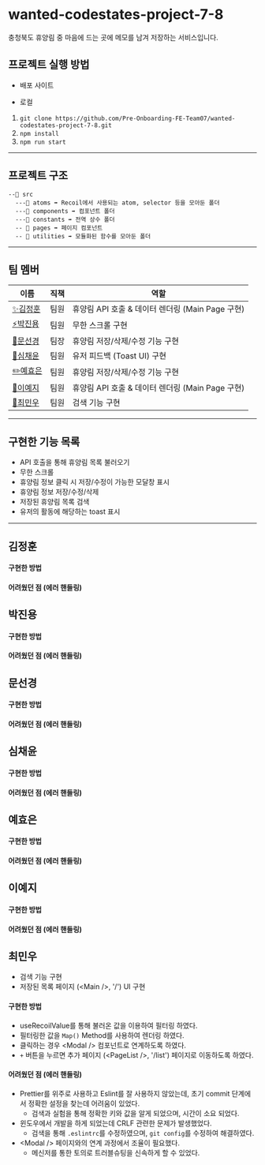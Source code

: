 # wanted-codestates-project-7-8

충청북도 휴양림 중 마음에 드는 곳에 메모를 남겨 저장하는 서비스입니다.

## 프로젝트 실행 방법

- 배포 사이트

- 로컬

1. `git clone https://github.com/Pre-Onboarding-FE-Team07/wanted-codestates-project-7-8.git`
2. `npm install`
3. `npm run start`

---

## 프로젝트 구조

```
--📁 src
  ---📁 atoms ➡ Recoil에서 사용되는 atom, selector 등을 모아둔 폴더
  ---📁 components ➡ 컴포넌트 폴더
  ---📁 constants ➡ 전역 상수 폴더
  -- 📁 pages ➡ 페이지 컴포넌트
  -- 📁 utilities ➡ 모듈화된 함수를 모아둔 폴더
```

---

## 팀 멤버

| 이름                                       | 직책 | 역할                                                  |
| ------------------------------------------ | ---- | ----------------------------------------------------- |
| [✨김정훈](https://github.com/jeonghun10)  | 팀원 | 휴양림 API 호출 & 데이터 렌더링 (Main Page 구현)                 |
| [⚡️박진용](https://github.com/jinyongp)   | 팀원 | 무한 스크롤 구현                         |
| [🎨문선경](https://github.com/dev-seomoon) | 팀장 | 휴양림 저장/삭제/수정 기능 구현  |
| [🚀심채윤](https://github.com/Lela12)      | 팀원 | 유저 피드백 (Toast UI) 구현                          |
| [✏️예효은](https://github.com/ye-yo)       | 팀원 | 휴양림 저장/삭제/수정 기능 구현                                     |
| [🔨이예지](https://github.com/Lee-ye-ji)   | 팀원 | 휴양림 API 호출 & 데이터 렌더링 (Main Page 구현)                     |
| [🚚최민우](https://github.com/exxocism)    | 팀원 | 검색 기능 구현               |

---

## 구현한 기능 목록
- API 호출을 통해 휴양림 목록 불러오기
- 무한 스크롤
- 휴양림 정보 클릭 시 저장/수정이 가능한 모달창 표시
- 휴양림 정보 저장/수정/삭제
- 저장된 휴양림 목록 검색
- 유저의 활동에 해당하는 toast 표시
---

## 김정훈

#### 구현한 방법
#### 어려웠던 점 (에러 핸들링)

## 박진용

#### 구현한 방법
#### 어려웠던 점 (에러 핸들링)

## 문선경

#### 구현한 방법
#### 어려웠던 점 (에러 핸들링)

## 심채윤

#### 구현한 방법
#### 어려웠던 점 (에러 핸들링)

## 예효은

#### 구현한 방법
#### 어려웠던 점 (에러 핸들링)

## 이예지

#### 구현한 방법
#### 어려웠던 점 (에러 핸들링)

## 최민우

- 검색 기능 구현
- 저장된 목록 페이지 (&lt;Main /&gt;, '/') UI 구현
#### 구현한 방법

- useRecoilValue를 통해 불러온 값을 이용하여 필터링 하였다. 
- 필터링한 값을 `Map()` Method를 사용하여 렌더링 하였다.
- 클릭하는 경우 &lt;Modal /&gt; 컴포넌트로 연계하도록 하였다.
- `+` 버튼을 누르면 추가 페이지 (&lt;PageList /&gt;, '/list') 페이지로 이동하도록 하였다.
#### 어려웠던 점 (에러 핸들링)

- Prettier를 위주로 사용하고 Eslint를 잘 사용하지 않았는데, 초기 commit 단계에서 정확한 설정을 찾는데 어려움이 있었다.
  - 검색과 실험을 통해 정확한 키와 값을 알게 되었으며, 시간이 소요 되었다.
- 윈도우에서 개발을 하게 되었는데 CRLF 관련한 문제가 발생했었다.
  - 검색을 통해 `.eslintrc`를 수정하였으며, `git config`를 수정하여 해결하였다.
- &lt;Modal /&gt; 페이지와의 연계 과정에서 조율이 필요했다.
  - 메신저를 통한 토의로 트러블슈팅을 신속하게 할 수 있었다.